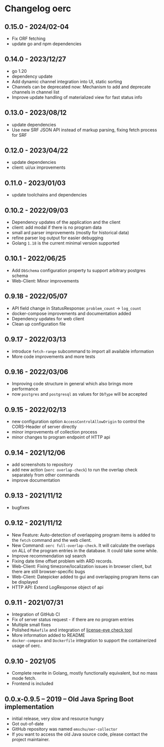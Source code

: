 # Changelog oerc

## 0.15.0 - 2024/02-04
- Fix ORF fetching
- update go and npm dependencies

## 0.14.0 - 2023/12/27
- go 1.20
- dependency update
- Add dynamic channel integration into UI, static sorting
- Channels can be deprecated now: Mechanism to add and deprecate channels in channel list
- Improve update handling of materialized view for fast status info

## 0.13.0 - 2023/08/12
- update dependencies
- Use new SRF JSON API instead of markup parsing, fixing fetch process for SRF

## 0.12.0 - 2023/04/22
- update dependencies
- client: ui/ux improvements

## 0.11.0 - 2023/01/03
- update toolchains and dependencies

## 0.10.2 - 2022/09/03
- Dependency updates of the application and the client
- client: add modal if there is no program data
- small ard parser improvements (mostly for historical data)
- refine parser log output for easier debugging
- Golang `1.18` is the current minimal version supported 

## 0.10.1 - 2022/06/25
- Add `DbSchema` configuration property tu support arbitrary postgres schema
- Web-Client: Minor improvements

## 0.9.18 - 2022/05/07
- API field change in StatusResponse: `problem_count` -> `log_count`
- docker-compose improvements and documentation added
- Dependency updates for web client
- Clean up configuration file

## 0.9.17 - 2022/03/13
- introduce `fetch-range` subcommand to import all available information
- More code improvements and more tests

## 0.9.16 - 2022/03/06
- Improving code structure in general which also brings more performance
- now `postgres` and `postgresql` as values for `DbType` will be accepted

## 0.9.15 - 2022/02/13
- new configuration option `AccessControlAllowOrigin` to control the CORS-Header of server directly
- minor improvements of collection process
- minor changes to program endpoint of HTTP api

## 0.9.14 - 2021/12/06
- add screenshots to repository
- add new action (`oerc overlap-check`) to run the overlap check separately from other commands
- improve documentation

## 0.9.13 - 2021/11/12
- bugfixes

## 0.9.12 - 2021/11/12
- New Feature: Auto-detection of overlapping program items is added to the `fetch` command and the web client.
- New Command: `oerc full-overlap-check`. It will calculate the overlaps on ALL of the program entries 
  in the database. It could take some while.
- Improve recommendation sql search
- Fixing date time offset problem with ARD records.
- Web-Client: Fixing timezone/localization issues in browser client, but there are still browser-specific bugs
- Web-Client: Datepicker added to gui and overlapping program items can be displayed
- HTTP API: Extend LogResponse object of api

## 0.9.11 - 2021/07/31
- Integration of GitHub CI
- Fix of server status request - if there are no program entries
- Multiple small fixes
- Polished `Makefile` and integration of [license-eye check tool](https://github.com/apache/skywalking-eyes)
- More information added to README
- `docker-compose` and `Dockerfile` integration to support the containerized usage of oerc.

## 0.9.10 - 2021/05
- Complete rewrite in Golang, mostly functionally equivalent, but no mass mode fetch.
- Frontend is included

## 0.0.x-0.9.5 – 2019 – Old Java Spring Boot implementation
- initial release, very slow and resource hungry
- Got out-of-date
- GitHub repository was named `emschu/oer-collector`
- If you want to access the old Java source code, please contact the project maintainer.